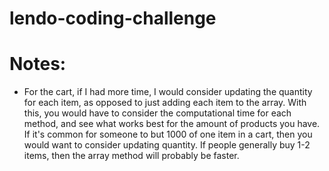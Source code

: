 # lendo-coding-challenge

# Notes:

- For the cart, if I had more time, I would consider updating the quantity for each item, as opposed to just adding each item to the array. With this, you would have to consider the computational time for each method, and see what works best for the amount of products you have. If it's common for someone to but 1000 of one item in a cart, then you would want to consider updating quantity. If people generally buy 1-2 items, then the array method will probably be faster.
